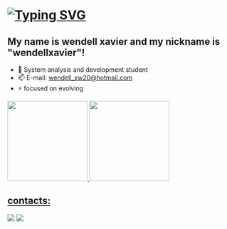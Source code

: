 # <a href="https://git.io/typing-svg"><img src="https://readme-typing-svg.demolab.com?font=Fira+Code&pause=1000&width=435&lines=%F0%9F%91%8B+Hello!+Welcome+to+my+Github+profile." alt="Typing SVG" /></a>
## My name is wendell xavier and my nickname is "wendellxavier"!

 - 🌱 System analysis and development student
 - 📫 E-mail: wendell_xw20@hotmail.com
 - ⚡ focused on evolving

<div>
<a href="https://github.com/seu-usuário-aqui">
<img loading="lazy" height="180em" src="https://github-readme-stats.vercel.app/api/top-langs/?username=wendellxavier&layout=compact&langs_count=7&theme=dracula"/>
<img loading="lazy" height="180em" src="https://github-readme-stats.vercel.app/api?username=wendellxavier&show_icons=true&theme=dracula&include_all_commits=true&count_private=true"/>
</div>



## contacts:

<div>
<a href="https://instagram.com/https://www.instagram.com/wendell.25/" target="_blank"><img loading="lazy" src="https://img.shields.io/badge/-Instagram-%23E4405F?style=for-the-badge&logo=instagram&logoColor=white" target="_blank"></a>
<a href="https://www.linkedin.com/in/wendell-xavier-20b051144/" target="_blank"><img loading="lazy" src="https://img.shields.io/badge/-LinkedIn-%230077B5?style=for-the-badge&logo=linkedin&logoColor=white" target="_blank"></a>   
</div>



